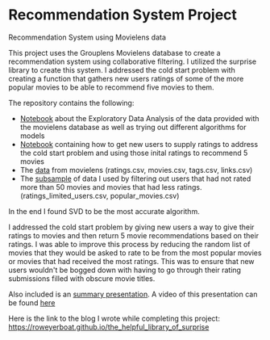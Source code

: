 # Recommendation System Project
Recommendation System using Movielens data

This project uses the Grouplens Movielens database to create a recommendation system using collaborative filtering.  I utilized the surprise library to create this system.  I addressed the cold start problem with creating a function that gathers new users ratings of some of the more popular movies to be able to recommend five movies to them.  

The repository contains the following:
- [Notebook](https://github.com/roweyerboat/Recommendation_System_MovieLens/blob/master/notebooks/MovieLensRecommendation%20EDA%20and%20Model%20Building.ipynb) about the Exploratory Data Analysis of the data provided with the movielens database as well as trying out different algorithms for models
- [Notebook](https://github.com/roweyerboat/Recommendation_System_MovieLens/blob/master/Recommendation%20System.ipynb) containing how to get new users to supply ratings to address the cold start problem and using those inital ratings to recommend 5 movies
- The [data](https://github.com/roweyerboat/Recommendation_System_MovieLens/tree/master/data) from movielens (ratings.csv, movies.csv, tags.csv, links.csv)
- The [subsample](https://github.com/roweyerboat/Recommendation_System_MovieLens/tree/master/data) of data I used by filtering out users that had not rated more than 50 movies and movies that had less ratings. (ratings_limited_users.csv, popular_movies.csv)

In the end I found SVD to be the most accurate algorithm.

I addressed the cold start problem by giving new users a way to give their ratings to movies and then return 5 movie recommendations based on their ratings.  I was able to improve this process by reducing the random list of movies that they would be asked to rate to be from the most popular movies or movies that had received the most ratings.  This was to ensure that new users wouldn't be bogged down with having to go through their rating submissions filled with obscure movie titles.

Also included is an [summary presentation](https://github.com/roweyerboat/Recommendation_System_MovieLens/blob/master/Recommendation%20Systems%20Presentation.pdf). A video of this presentation can be found [here](https://drive.google.com/file/d/1CufN3AWngz1lfjzjheTf2Aqhgym10Yvt/view?usp=sharing)

Here is the link to the blog I wrote while completing this project: https://roweyerboat.github.io/the_helpful_library_of_surprise
